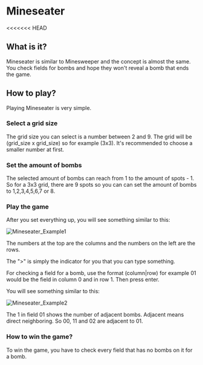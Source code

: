 # Mineseater

<<<<<<< HEAD
## What is it?
Mineseater is similar to Minesweeper and the concept is almost the same. You check fields for bombs and hope they won't reveal a bomb that ends the game.

## How to play?
Playing Mineseater is very simple.

### Select a grid size
The grid size you can select is a number between 2 and 9. The grid will be (grid_size x grid_size) so for example (3x3). It's recommended to choose a smaller number at first.

### Set the amount of bombs
The selected amount of bombs can reach from 1 to the amount of spots - 1. So for a 3x3 grid, there are 9 spots so you can can set the amount of bombs to 1,2,3,4,5,6,7 or 8.

### Play the game
After you set everything up, you will see something similar to this:

![Mineseater_Example1](https://github.com/Kopernikus73/Mineseater/assets/128999240/5e959406-f042-40df-99f7-8f71d96a8957)

The numbers at the top are the columns and the numbers on the left are the rows.

The ">" is simply the indicator for you that you can type something. 

For checking a field for a bomb, use the format (column|row) for example 01 would be the field in column 0 and in row 1. Then press enter.


You will see something similar to this:

![Mineseater_Example2](https://github.com/Kopernikus73/Mineseater/assets/128999240/620efffa-b3f7-486e-b548-873916a29582)

The 1 in field 01 shows the number of adjacent bombs. Adjacent means direct neighboring. So 00, 11 and 02 are adjacent to 01.

### How to win the game?
To win the game, you have to check every field that has no bombs on it for a bomb.